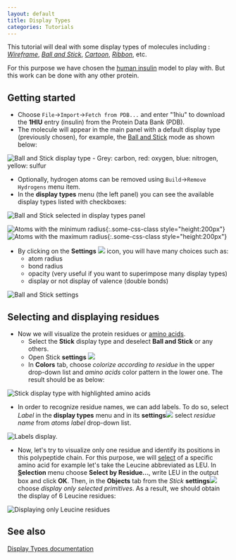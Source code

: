 ```yaml
---
layout: default
title: Display Types
categories: Tutorials
---
```




This tutorial will deal with some display types of molecules including : *[Wireframe](/rendering/wireframe.html)*, *[Ball and Stick](/rendering/ball_and_stick.html)*, *[Cartoon](/rendering/cartoon.html)*, *[Ribbon](/rendering/ribbon.html)*, etc.

For this purpose we have chosen the [human insulin](http://en.wikipedia.org/wiki/Insulin) model to play with. But this work can be done with any other protein.

Getting started
---------------

-  Choose `File`&rarr;`Import`&rarr;`Fetch from PDB...` and enter "1hiu" to download the **1HIU** entry (insulin) from the Protein Data Bank (PDB).
-   The molecule will appear in the main panel with a default display type (previously chosen), for example, the [Ball and Stick](/rendering/ball_and_stick.html) mode as shown below:

![Ball and Stick display type - Grey: carbon, red: oxygen, blue: nitrogen, yellow: sulfur](/images/Avo_balls_and_sticks.png)

-   Optionally, hydrogen atoms can be removed using `Build`&rarr;`Remove Hydrogens` menu item.
-   In the **display types** menu (the left panel) you can see the available display types listed with checkboxes:

![Ball and Stick selected in display types panel](/images/Avo_balls_and_sticks_2.png)

![Atoms with the minimum radius](/images/1hiu.stik.png){:.some-css-class style="height:200px"} ![Atoms with the maximum radius](/images/1hiu.ball.png){:.some-css-class style="height:200px"}

-   By clicking on the **Settings** ![](/images/Properties_button.png) icon, you will have many choices such as:
    -   atom radius
    -   bond radius
    -   opacity (very useful if you want to superimpose many display types)
    -   display or not display of valence (double bonds)

![Ball and Stick settings](/images/Avo_balls_and_sticks_3.png)

Selecting and displaying residues
---------------------------------

-   Now we will visualize the protein residues or [amino acids](http://en.wikipedia.org/wiki/amino_acid).
    -   Select the **Stick** display type and deselect **Ball and Stick** or any others.
    -   Open Stick **settings** ![](/images/Properties_button.png)
    -   In **Colors** tab, choose *colorize according to residue* in the upper drop-down list and *amino acids* color pattern in the lower one. The result should be as below:

![*Stick* display type with highlighted amino acids](/images/Avo_balls_and_sticks4.png "Stick display type with highlighted amino acids")

-   In order to recognize residue names, we can add labels. To do so, select *Label* in the **display types** menu and in its **settings**![](/images/Properties_button.png) select *residue name* from *atoms label* drop-down list.

![Labels display.](/images/Avo_balls_and_sticks_5.png "Labels display.")

-   Now, let's try to visualize only one residue and identify its positions in this polypeptide chain. For this purpose, we will [select](03-making-selections.html) of a specific amino acid for example let's take the Leucine abbreviated as LEU. In **<u>S</u>election** menu choose **Select by Residue...**, write LEU in the output box and click **OK**. Then, in the **Objects** tab from the *Stick* **settings**![](/images/Properties_button.png) choose *display only selected primitives*. As a result, we should obtain the display of 6 Leucine residues:

![Displaying only Leucine residues](/images/Avo_balls_and_sticks6.png)

See also
--------

[Display Types documentation](/rendering/)
